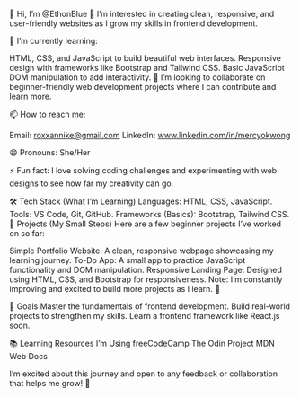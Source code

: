 👋 Hi, I’m @EthonBlue
👀 I’m interested in creating clean, responsive, and user-friendly websites as I grow my skills in frontend development.

🌱 I’m currently learning:

HTML, CSS, and JavaScript to build beautiful web interfaces.
Responsive design with frameworks like Bootstrap and Tailwind CSS.
Basic JavaScript DOM manipulation to add interactivity.
💞️ I’m looking to collaborate on beginner-friendly web development projects where I can contribute and learn more.

📫 How to reach me:

Email: roxxannike@gmail.com
LinkedIn: www.linkedin.com/in/mercyokwong

😄 Pronouns: She/Her

⚡ Fun fact: I love solving coding challenges and experimenting with web designs to see how far my creativity can go.

🛠️ Tech Stack (What I’m Learning)
Languages: HTML, CSS, JavaScript.
Tools: VS Code, Git, GitHub.
Frameworks (Basics): Bootstrap, Tailwind CSS.
🚀 Projects (My Small Steps)
Here are a few beginner projects I’ve worked on so far:

Simple Portfolio Website: A clean, responsive webpage showcasing my learning journey.
To-Do App: A small app to practice JavaScript functionality and DOM manipulation.
Responsive Landing Page: Designed using HTML, CSS, and Bootstrap for responsiveness.
Note: I’m constantly improving and excited to build more projects as I learn. 🚀

🎯 Goals
Master the fundamentals of frontend development.
Build real-world projects to strengthen my skills.
Learn a frontend framework like React.js soon.

📚 Learning Resources I’m Using
freeCodeCamp
The Odin Project
MDN Web Docs

I’m excited about this journey and open to any feedback or collaboration that helps me grow! 🌟

<!---
EthonBlue/EthonBlue is a ✨ special ✨ repository because its `README.md` (this file) appears on your GitHub profile.
You can click the Preview link to take a look at your changes.
--->
